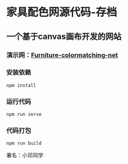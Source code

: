 # 家具配色网源代码-存档

## 一个基于canvas画布开发的网站

### 演示网：[Furniture-colormatching-net](https://dickson.ink/)

### 安装依赖
```
npm install
```
### 运行代码
```
npm run serve
```
### 代码打包
```
npm run build
```

署名：小邓同学
